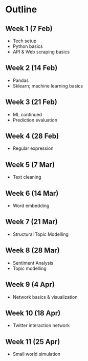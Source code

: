 # Outline

## Week 1 (7 Feb)
- Tech setup
- Python basics 
- API & Web scraping basics



## Week 2 (14 Feb)
- Pandas 
- Sklearn; machine learning basics


## Week 3 (21 Feb)
- ML continued
- Prediction evaluation


## Week 4 (28 Feb) 
- Regular expression 


## Week 5 (7 Mar) 
- Text cleaning


## Week 6 (14 Mar)
- Word embedding

## Week 7 (21 Mar)
- Structural Topic Modelling

## Week 8 (28 Mar)
- Sentiment Analysis
- Topic modelling

## Week 9 (4 Apr)
- Network basics & visualization 

## Week 10 (18 Apr)
- Twitter interaction network

## Week 11 (25 Apr)
- Small world simulation





